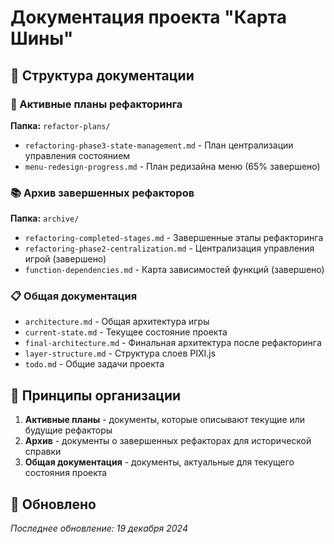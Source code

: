 # Документация проекта "Карта Шины"

## 📁 Структура документации

### 🚀 Активные планы рефакторинга
**Папка:** `refactor-plans/`
- `refactoring-phase3-state-management.md` - План централизации управления состоянием
- `menu-redesign-progress.md` - План редизайна меню (65% завершено)

### 📚 Архив завершенных рефакторов
**Папка:** `archive/`
- `refactoring-completed-stages.md` - Завершенные этапы рефакторинга
- `refactoring-phase2-centralization.md` - Централизация управления игрой (завершено)
- `function-dependencies.md` - Карта зависимостей функций (завершено)

### 📋 Общая документация
- `architecture.md` - Общая архитектура игры
- `current-state.md` - Текущее состояние проекта
- `final-architecture.md` - Финальная архитектура после рефакторинга
- `layer-structure.md` - Структура слоев PIXI.js
- `todo.md` - Общие задачи проекта

## 🎯 Принципы организации

1. **Активные планы** - документы, которые описывают текущие или будущие рефакторы
2. **Архив** - документы о завершенных рефакторах для исторической справки
3. **Общая документация** - документы, актуальные для текущего состояния проекта

## 📝 Обновлено
*Последнее обновление: 19 декабря 2024*

